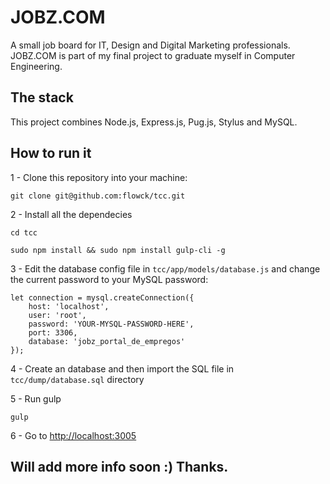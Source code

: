 # JOBZ.COM

A small job board for IT, Design and Digital Marketing professionals. JOBZ.COM is part of my final project to graduate myself in Computer Engineering.

## The stack

This project combines Node.js, Express.js, Pug.js, Stylus and MySQL.

## How to run it

1 - Clone this repository into your machine:

	git clone git@github.com:flowck/tcc.git

2 - Install all the dependecies

	cd tcc

	sudo npm install && sudo npm install gulp-cli -g

3 - Edit the database config file in `tcc/app/models/database.js` and change the current password to your MySQL password:

	let connection = mysql.createConnection({
		host: 'localhost',
		user: 'root',
		password: 'YOUR-MYSQL-PASSWORD-HERE',
		port: 3306,
		database: 'jobz_portal_de_empregos'
	});

4 - Create an database and then import the SQL file in `tcc/dump/database.sql` directory

5 - Run gulp

	gulp

6 - Go to [http://localhost:3005]()

## Will add more info soon :) Thanks.
